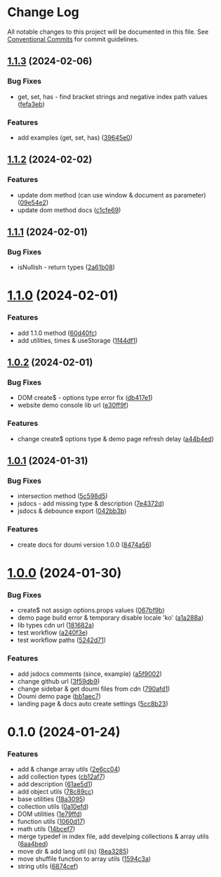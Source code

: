 # Change Log

All notable changes to this project will be documented in this file.
See [Conventional Commits](https://conventionalcommits.org) for commit guidelines.

## [1.1.3](https://github.com/janghye0k/doumi/compare/v1.1.2...v1.1.3) (2024-02-06)

### Bug Fixes

- get, set, has - find bracket strings and negative index path values ([fefa3eb](https://github.com/janghye0k/doumi/commit/fefa3eb4b2a0d31f7ec3a9a00d5f27d7cfcf36d4))

### Features

- add examples (get, set, has) ([39645e0](https://github.com/janghye0k/doumi/commit/39645e0986465773771b82f412b0dc9a738444ec))

## [1.1.2](https://github.com/janghye0k/doumi/compare/v1.1.1...v1.1.2) (2024-02-02)

### Features

- update dom method (can use window & document as parameter) ([09e54e2](https://github.com/janghye0k/doumi/commit/09e54e2db7025167484df3562c7a9a05103e1961))
- update dom method docs ([c1cfe69](https://github.com/janghye0k/doumi/commit/c1cfe69e42bdfca93235dd2c75772b021649706c))

## [1.1.1](https://github.com/janghye0k/doumi/compare/v1.1.0...v1.1.1) (2024-02-01)

### Bug Fixes

- isNullish - return types ([2a61b08](https://github.com/janghye0k/doumi/commit/2a61b086cd5cc8a40e9c5fcaf7824b2b63982bd8))

# [1.1.0](https://github.com/janghye0k/doumi/compare/v1.0.2...v1.1.0) (2024-02-01)

### Features

- add 1.1.0 method ([60d40fc](https://github.com/janghye0k/doumi/commit/60d40fc41bd900c609799b149c2bda357659d253))
- add utilities, times & useStorage ([1f44df1](https://github.com/janghye0k/doumi/commit/1f44df18c0d93bf96831890c3a30fd1a79d2f8ad))

## [1.0.2](https://github.com/janghye0k/doumi/compare/v1.0.1...v1.0.2) (2024-02-01)

### Bug Fixes

- DOM create$ - options type error fix ([db417e1](https://github.com/janghye0k/doumi/commit/db417e19a1272888d74e353b75f30e5e1a915523))
- website demo console lib url ([e30ff9f](https://github.com/janghye0k/doumi/commit/e30ff9febced48d45722438f1beb0c425f6d2c83))

### Features

- change create$ options type & demo page refresh delay ([a44b4ed](https://github.com/janghye0k/doumi/commit/a44b4ed2997d1f3ab395e2f9491ed187ed5d7171))

## [1.0.1](https://github.com/janghye0k/doumi/compare/v1.0.0...v1.0.1) (2024-01-31)

### Bug Fixes

- intersection method ([5c598d5](https://github.com/janghye0k/doumi/commit/5c598d5a90d50d1eee9b35a3a6e10aea1b4908ad))
- jsdocs - add missing type & description ([7e4372d](https://github.com/janghye0k/doumi/commit/7e4372d8a5e35f07f817bd707d593418173150f1))
- jsdocs & debounce export ([042bb3b](https://github.com/janghye0k/doumi/commit/042bb3b90bfa4ac3259d2a4466e725941d87e6a5))

### Features

- create docs for doumi version 1.0.0 ([8474a56](https://github.com/janghye0k/doumi/commit/8474a56603de3f711bc80f5a3e2e3f6afcaa8e74))

# [1.0.0](https://github.com/janghye0k/doumi/compare/v0.1.0...v1.0.0) (2024-01-30)

### Bug Fixes

- create$ not assign options.props values ([067bf9b](https://github.com/janghye0k/doumi/commit/067bf9bbe307d534e83c640c81806bd4ea7825e1))
- demo page build error & temporary disable locale 'ko' ([a1a288a](https://github.com/janghye0k/doumi/commit/a1a288ad134a327fc327a93b7462a4345e9c179a))
- lib types cdn url ([181682a](https://github.com/janghye0k/doumi/commit/181682a05f43432be9981b5c2ddc5173a610bbc2))
- test workflow ([a240f3e](https://github.com/janghye0k/doumi/commit/a240f3e5daace2829f08e0e2790ed2ff836b0616))
- test workflow paths ([5242d71](https://github.com/janghye0k/doumi/commit/5242d714c41adbf1f36970c684cac1931d1a73ac))

### Features

- add jsdocs comments (since, example) ([a5f9002](https://github.com/janghye0k/doumi/commit/a5f9002d52b1ce3e9dbea71b3549f58500313fa9))
- change github url ([3f59db9](https://github.com/janghye0k/doumi/commit/3f59db90a3d9617a8c1240c7258bf14f4f9b4ba2))
- change sidebar & get doumi files from cdn ([790afd1](https://github.com/janghye0k/doumi/commit/790afd1c8a8f6919a9043cca45a9a8f52db6230a))
- Doumi demo page ([bb1aec7](https://github.com/janghye0k/doumi/commit/bb1aec751e699ae036fc537fb2208690e320b676))
- landing page & docs auto create settings ([5cc8b23](https://github.com/janghye0k/doumi/commit/5cc8b238c1372349ecb3ff2528255b163adfd59f))

# 0.1.0 (2024-01-24)

### Features

- add & change array utils ([2e6cc04](https://github.com/janghye0k/doumi/commit/2e6cc04ba688cf3e15fe8982b1279887cd9d7d90))
- add collection types ([cb12af7](https://github.com/janghye0k/doumi/commit/cb12af711a54766b811fefa3facbfafe2771db3f))
- add description ([61ae5d1](https://github.com/janghye0k/doumi/commit/61ae5d1ac4fec3c2f2783703643a832013f22996))
- add object utils ([78c89cc](https://github.com/janghye0k/doumi/commit/78c89cc225051cc3e1fe7edf25b68ede35eedd9c))
- base utilities ([18a3095](https://github.com/janghye0k/doumi/commit/18a3095e04b826f75b45a86dfd7070100a6af620))
- collection utils ([0a10efd](https://github.com/janghye0k/doumi/commit/0a10efdbbd15d115553a3a8651234bb44d601e83))
- DOM utilities ([1e79ffd](https://github.com/janghye0k/doumi/commit/1e79ffd860936293ca6bc1e994ad25fbba328f11))
- function utils ([1060d17](https://github.com/janghye0k/doumi/commit/1060d17a94fbd3f78314cd633ca49117010acd59))
- math utils ([14bcef7](https://github.com/janghye0k/doumi/commit/14bcef7f85d01af54192d522b7381e42594c8bad))
- merge typedef in index file, add develping collections & array utils ([6aa4bed](https://github.com/janghye0k/doumi/commit/6aa4bed22553ad2d2c0d4cbc975b751d863a99a5))
- move dir & add lang util (is) ([8ea3285](https://github.com/janghye0k/doumi/commit/8ea3285ef99f00c74ce15c010bfb68d12568f71a))
- move shuffile function to array utils ([1594c3a](https://github.com/janghye0k/doumi/commit/1594c3aa2d2840421332d9b7fb7c66c1b68f4b33))
- string utils ([6874cef](https://github.com/janghye0k/doumi/commit/6874cef3108ed0a292221d245b6414ec803cc8cf))
